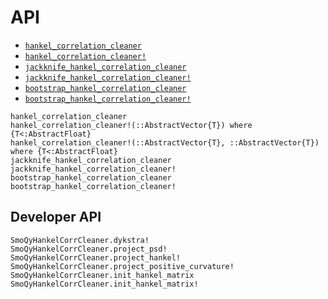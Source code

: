# API

- [`hankel_correlation_cleaner`](@ref)
- [`hankel_correlation_cleaner!`](@ref)
- [`jackknife_hankel_correlation_cleaner`](@ref)
- [`jackknife_hankel_correlation_cleaner!`](@ref)
- [`bootstrap_hankel_correlation_cleaner`](@ref)
- [`bootstrap_hankel_correlation_cleaner!`](@ref)

```@docs
hankel_correlation_cleaner
hankel_correlation_cleaner!(::AbstractVector{T}) where {T<:AbstractFloat}
hankel_correlation_cleaner!(::AbstractVector{T}, ::AbstractVector{T}) where {T<:AbstractFloat}
jackknife_hankel_correlation_cleaner
jackknife_hankel_correlation_cleaner!
bootstrap_hankel_correlation_cleaner
bootstrap_hankel_correlation_cleaner!
```

## Developer API

```@docs
SmoQyHankelCorrCleaner.dykstra!
SmoQyHankelCorrCleaner.project_psd!
SmoQyHankelCorrCleaner.project_hankel!
SmoQyHankelCorrCleaner.project_positive_curvature!
SmoQyHankelCorrCleaner.init_hankel_matrix
SmoQyHankelCorrCleaner.init_hankel_matrix!
```